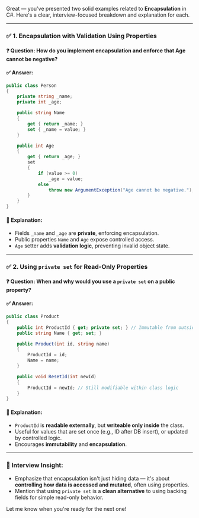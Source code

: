 Great — you've presented two solid examples related to **Encapsulation** in C#. Here's a clear, interview-focused breakdown and explanation for each.

---

### ✅ **1. Encapsulation with Validation Using Properties**

#### ❓ **Question**: How do you implement encapsulation and enforce that Age cannot be negative?

#### ✅ **Answer**:

```csharp
public class Person
{
    private string _name;
    private int _age;

    public string Name
    {
        get { return _name; }
        set { _name = value; }
    }

    public int Age
    {
        get { return _age; }
        set
        {
            if (value >= 0)
                _age = value;
            else
                throw new ArgumentException("Age cannot be negative.");
        }
    }
}
```

#### 🧠 **Explanation**:

* Fields `_name` and `_age` are **private**, enforcing encapsulation.
* Public properties `Name` and `Age` expose controlled access.
* `Age` setter adds **validation logic**, preventing invalid object state.

---

### ✅ **2. Using `private set` for Read-Only Properties**

#### ❓ **Question**: When and why would you use a `private set` on a public property?

#### ✅ **Answer**:

```csharp
public class Product
{
    public int ProductId { get; private set; } // Immutable from outside
    public string Name { get; set; }

    public Product(int id, string name)
    {
        ProductId = id;
        Name = name;
    }

    public void ResetId(int newId)
    {
        ProductId = newId; // Still modifiable within class logic
    }
}
```

#### 🧠 **Explanation**:

* `ProductId` is **readable externally**, but **writeable only inside** the class.
* Useful for values that are set once (e.g., ID after DB insert), or updated by controlled logic.
* Encourages **immutability** and **encapsulation**.

---

### 💬 Interview Insight:

* Emphasize that encapsulation isn't just hiding data — it's about **controlling how data is accessed and mutated**, often using properties.
* Mention that using `private set` is a **clean alternative** to using backing fields for simple read-only behavior.

Let me know when you're ready for the next one!
